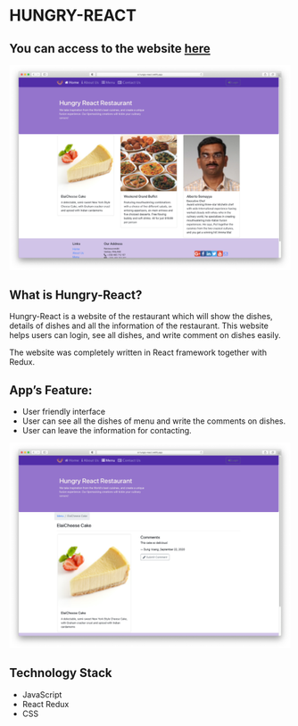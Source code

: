 # HUNGRY-REACT
## You can access to the website [here](https://hungry-react.netlify.app/)

![](home.png)

## What is Hungry-React?
Hungry-React is a website of the restaurant which will show the dishes, details of dishes and all the information of the restaurant. This website helps users can login, see all dishes, and write comment on dishes easily. 

The website was completely written in React framework together with Redux.

## App’s Feature:
* User friendly interface
* User can see all the dishes of menu and write the comments on dishes.
* User can leave the information for contacting.

![](dishdetail.png)

## Technology Stack
* JavaScript
* React Redux
* CSS
